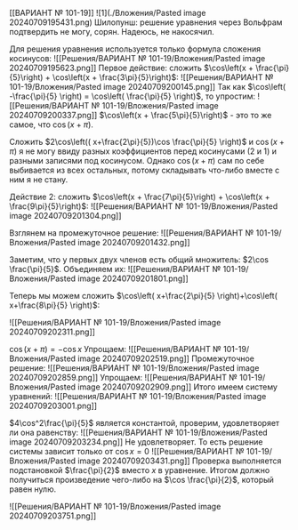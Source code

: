 [[ВАРИАНТ № 101-19]]
![1](./Вложения/Pasted image 20240709195431.png)
Шилопунш: решение уравнения через Вольфрам подтвердить не могу, сорян. Надеюсь, не накосячил.

Для решения уравнения используется только формула сложения косинусов:
![[Решения/ВАРИАНТ № 101-19/Вложения/Pasted image 20240709195623.png]]
Первое действие: сложить $\cos\left(x + \frac{\pi}{5}\right) + \cos\left(x + \frac{3\pi}{5}\right)$:
![[Решения/ВАРИАНТ № 101-19/Вложения/Pasted image 20240709200145.png]]
Так как $\cos\left( -\frac{\pi}{5} \right) = \cos\left( \frac{\pi}{5} \right)$, то упростим:
![[Решения/ВАРИАНТ № 101-19/Вложения/Pasted image 20240709200337.png]]
$\cos\left(x + \frac{5\pi}{5}\right)$ - это то же самое, что $\cos(x+\pi)$.

Сложить $2\cos\left(( x+\frac{2\pi}{5})\cos \frac{\pi}{5} \right)$ и $\cos(x+\pi)$ я не могу ввиду разных коэффициентов перед косинусами (2 и 1) и разными записями под косинусом. Однако $\cos(x+\pi)$ сам по себе выбивается из всех остальных, потому складывать что-либо вместе с ним я не стану.

Действие 2: сложить $\cos\left(x + \frac{7\pi}{5}\right) + \cos\left(x + \frac{9\pi}{5}\right)$:
![[Решения/ВАРИАНТ № 101-19/Вложения/Pasted image 20240709201304.png]]

Взглянем на промежуточное решение:
![[Решения/ВАРИАНТ № 101-19/Вложения/Pasted image 20240709201432.png]]

Заметим, что у первых двух членов есть общий множитель: $2\cos \frac{\pi}{5}$. Объединяем их:
![[Решения/ВАРИАНТ № 101-19/Вложения/Pasted image 20240709201801.png]]

Теперь мы можем сложить $\cos\left( x+\frac{2\pi}{5} \right)+\cos\left( x+\frac{8\pi}{5} \right)$:

![[Решения/ВАРИАНТ № 101-19/Вложения/Pasted image 20240709202311.png]]

$\cos(x+\pi) = -\cos x$
Упрощаем:
![[Решения/ВАРИАНТ № 101-19/Вложения/Pasted image 20240709202519.png]]
Промежуточное решение:
![[Решения/ВАРИАНТ № 101-19/Вложения/Pasted image 20240709202859.png]]
Упрощаем:
![[Решения/ВАРИАНТ № 101-19/Вложения/Pasted image 20240709202909.png]]
Итого имеем систему уравнений:
![[Решения/ВАРИАНТ № 101-19/Вложения/Pasted image 20240709203001.png]]

$4\cos^2\frac{\pi}{5}$ является константой, проверим, удовлетворяет ли она равенству:
![[Решения/ВАРИАНТ № 101-19/Вложения/Pasted image 20240709203234.png]]
Не удовлетворяет. То есть решение системы зависит только от $\cos x= 0$
![[Решения/ВАРИАНТ № 101-19/Вложения/Pasted image 20240709203431.png]]
Проверка выполняется подстановкой $\frac{\pi}{2}$ вместо $x$ в уравнение. Итогом должно получиться произведение чего-либо на $\cos \frac{\pi}{2}$, который равен нулю.

![[Решения/ВАРИАНТ № 101-19/Вложения/Pasted image 20240709203751.png]]


